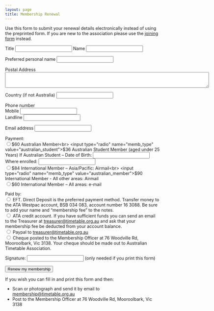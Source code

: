 ```yaml
---
layout: page
title: Membership Renewal
---
```

Use this form to submit your renewal details electronically instead of using the preprinted form. If you are new to the association please use the [joining form](membship.html) instead.

<form accept-charset="UTF-8" action="mail.php" method="POST">
  <p>Title <input type="text" name="title"> Name <input type="text" name="name"><p>
  <p>Preferred personal name <input type="text" name="preferred_name"></p>
  <p>Postal Address <textarea rows="3" cols="80" name="postal_address"></textarea>
  <p>Country (if not Australia) <input type="text" name="country"></p>
  <p>Phone number<br>
     Mobile <input type="text" name="mobile"><br>
     Landline <input type="text" name="landline"><br>
  </p>
  <p>Email address <input type="email" name="email"></p>


  Payment:<br>
  <input type="radio" name="memb_type" value="australian_member">$60  Australian Member<br>
  <input type="radio" name="memb_type" value="australian_student">$36  Australian Student Member (aged under 25 Years) If Australian Student – Date of Birth: <input type="text" name="student_dob"> Where enrolled:  <input type="text" name="student_where"><br>
  <input type="radio" name="memb_type" value="international_airmail_asiapacific">$84  International Member – Asia/Pacific:  Airmail<br>
  <input type="radio" name="memb_type" value="australian_member">$90 International Member - All other areas: Airmail<br>  <input type="radio" name="memb_type" value="australian_member">$60 International Member – All areas:  e-mail

Paid by:<br>
<input type="radio" name="payment_type" value="EFT"> EFT. Direct Deposit is the preferred payment method.  Transfer money to the ATA Westpac account, BSB 034 083, account number 16 3088.  Be sure to add your name and “membership fee” to the notes.<br>
<input type="radio" name="payment_type" value="credit"> ATA credit account. If you have sufficient funds you can send an email to the Treasurer at <treasurer@timetable.org.au> and ask that your membership fee be deducted from your account balance.<br>
<input type="radio" name="payment_type" value="Paypal"> Paypal to [treasurer@timetable.org.au](mailto:treasurer@timetable.org.au)<br>
<input type="radio" name="payment_type" value="Cheque"> Cheque posted to the Membership Officer at 76 Woodville Rd, Mooroolbark, Vic 3138. Your cheque should be made out to Australian Timetable Association.

Signature: <input type="text" name="signature"> (only needed if you print this form)

  <input type="hidden" name="utf8" value="✓">
  <button type="submit">Renew my membership</button>
</form>

<p>If you wish you can
fill in and print this form and then:

* Scan or photograph and send it by email to [membership@timetable.org.au](mailto:membership@timetable.org.au)
* Post to the Membership Officer at 76 Woodville Rd, Mooroolbark, Vic 3138
